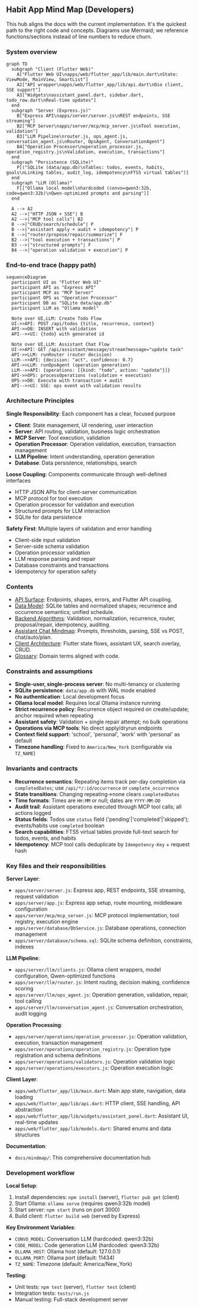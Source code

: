 ## Habit App Mind Map (Developers)

This hub aligns the docs with the current implementation. It's the quickest path to the right code and concepts. Diagrams use Mermaid; we reference functions/sections instead of line numbers to reduce churn.

### System overview

```mermaid
graph TD
  subgraph "Client (Flutter Web)"
    A["Flutter Web UI\napps/web/flutter_app/lib/main.dart\nState: ViewMode, MainView, SmartList"]
    A2["API wrapper\napps/web/flutter_app/lib/api.dart\nDio client, SSE support"]
    A3["Widgets\nassistant_panel.dart, sidebar.dart, todo_row.dart\nReal-time updates"]
  end
  subgraph "Server (Express.js)"
    B["Express API\napps/server/server.js\nREST endpoints, SSE streaming"]
    B2["MCP Server\napps/server/mcp/mcp_server.js\nTool execution, validation"]
    B3["LLM Pipeline\nrouter.js, ops_agent.js, conversation_agent.js\nRouter, OpsAgent, ConversationAgent"]
    B4["Operation Processor\noperation_processor.js, operation_registry.js\nValidation, execution, transactions"]
  end
  subgraph "Persistence (SQLite)"
    P[("SQLite (data/app.db)\nTables: todos, events, habits, goals\nLinking tables, audit_log, idempotency\nFTS5 virtual tables")]
  end
  subgraph "LLM (Ollama)"
    F[["Ollama local model\nhardcoded (convo=qwen3:32b, code=qwen3:32b)\nQwen-optimized prompts and parsing"]]
  end

  A --> A2
  A2 -->|"HTTP JSON + SSE"| B
  A2 -->|"MCP tool calls"| B2
  B -->|"CRUD/search/schedule"| P
  B -->|"assistant apply + audit + idempotency"| P
  B -->|"router/propose/repair/summarize"| F
  B2 -->|"tool execution + transactions"| P
  B3 -->|"structured prompts"| F
  B4 -->|"operation validation + execution"| P
```

### End-to-end trace (happy path)

```mermaid
sequenceDiagram
  participant UI as "Flutter Web UI"
  participant API as "Express API"
  participant MCP as "MCP Server"
  participant OPS as "Operation Processor"
  participant DB as "SQLite data/app.db"
  participant LLM as "Ollama model"

  Note over UI,LLM: Create Todo Flow
  UI->>API: POST /api/todos {title, recurrence, context}
  API->>DB: INSERT with validation
  API-->>UI: {todo} with generated id

  Note over UI,LLM: Assistant Chat Flow
  UI->>API: GET /api/assistant/message/stream?message="update task"
  API->>LLM: runRouter (router decision)
  LLM-->>API: {decision: "act", confidence: 0.7}
  API->>LLM: runOpsAgent (operation generation)
  LLM-->>API: {operations: [{kind: "todo", action: "update"}]}
  API->>OPS: processOperations (validation + execution)
  OPS->>DB: Execute with transaction + audit
  API-->>UI: SSE: ops event with validation results
```

### Architecture Principles

**Single Responsibility**: Each component has a clear, focused purpose
- **Client**: State management, UI rendering, user interaction
- **Server**: API routing, validation, business logic orchestration
- **MCP Server**: Tool execution, validation
- **Operation Processor**: Operation validation, execution, transaction management
- **LLM Pipeline**: Intent understanding, operation generation
- **Database**: Data persistence, relationships, search

**Loose Coupling**: Components communicate through well-defined interfaces
- HTTP JSON APIs for client-server communication
- MCP protocol for tool execution
- Operation processor for validation and execution
- Structured prompts for LLM interaction
- SQLite for data persistence

**Safety First**: Multiple layers of validation and error handling
- Client-side input validation
- Server-side schema validation
- Operation processor validation
- LLM response parsing and repair
- Database constraints and transactions
- Idempotency for operation safety

### Contents
- [API Surface](./api_surface.md): Endpoints, shapes, errors, and Flutter API coupling.
- [Data Model](./data_model.md): SQLite tables and normalized shapes; recurrence and occurrence semantics; unified schedule.
- [Backend Algorithms](./backend_algorithms.md): Validation, normalization, recurrence, router, proposal/repair, idempotency, auditing.
- [Assistant Chat Mindmap](./assistant_chat_mindmap.md): Prompts, thresholds, parsing, SSE vs POST, chat/auto/plan.
- [Client Architecture](./client_architecture.md): Flutter state flows, assistant UX, search overlay, CRUD.
- [Glossary](./glossary.md): Domain terms aligned with code.

### Constraints and assumptions
- **Single-user, single-process server**: No multi-tenancy or clustering
- **SQLite persistence**: `data/app.db` with WAL mode enabled
- **No authentication**: Local development focus
- **Ollama local model**: Requires local Ollama instance running
- **Strict recurrence policy**: Recurrence object required on create/update; anchor required when repeating
- **Assistant safety**: Validation + single repair attempt; no bulk operations
- **Operations via MCP tools**: No direct apply/dryrun endpoints
- **Context field support**: 'school', 'personal', 'work' with 'personal' as default
- **Timezone handling**: Fixed to `America/New_York` (configurable via `TZ_NAME`)

### Invariants and contracts
- **Recurrence semantics**: Repeating items track per-day completion via `completedDates`; use `/api/*/:id/occurrence` or `complete_occurrence`
- **State transitions**: Changing repeating→none clears `completedDates`
- **Time formats**: Times are `HH:MM` or null; dates are `YYYY-MM-DD`
- **Audit trail**: Assistant operations executed through MCP tool calls; all actions logged
- **Status fields**: Todos use `status` field ('pending'|'completed'|'skipped'); events/habits use `completed` boolean
- **Search capabilities**: FTS5 virtual tables provide full-text search for todos, events, and habits
- **Idempotency**: MCP tool calls deduplicate by `Idempotency-Key` + request hash

### Key files and their responsibilities

**Server Layer**:
- `apps/server/server.js`: Express app, REST endpoints, SSE streaming, request validation
- `apps/server/app.js`: Express app setup, route mounting, middleware configuration
- `apps/server/mcp/mcp_server.js`: MCP protocol implementation, tool registry, execution engine
- `apps/server/database/DbService.js`: Database operations, connection management
- `apps/server/database/schema.sql`: SQLite schema definition, constraints, indexes

**LLM Pipeline**:
- `apps/server/llm/clients.js`: Ollama client wrappers, model configuration, Qwen-optimized functions
- `apps/server/llm/router.js`: Intent routing, decision making, confidence scoring
- `apps/server/llm/ops_agent.js`: Operation generation, validation, repair, tool calling
- `apps/server/llm/conversation_agent.js`: Conversation orchestration, audit logging

**Operation Processing**:
- `apps/server/operations/operation_processor.js`: Operation validation, execution, transaction management
- `apps/server/operations/operation_registry.js`: Operation type registration and schema definitions
- `apps/server/operations/validators.js`: Operation validation logic
- `apps/server/operations/executors.js`: Operation execution logic

**Client Layer**:
- `apps/web/flutter_app/lib/main.dart`: Main app state, navigation, data loading
- `apps/web/flutter_app/lib/api.dart`: HTTP client, SSE handling, API abstraction
- `apps/web/flutter_app/lib/widgets/assistant_panel.dart`: Assistant UI, real-time updates
- `apps/web/flutter_app/lib/models.dart`: Shared enums and data structures

**Documentation**:
- `docs/mindmap/`: This comprehensive documentation hub

### Development workflow

**Local Setup**:
1. Install dependencies: `npm install` (server), `flutter pub get` (client)
2. Start Ollama: `ollama serve` (requires qwen3:32b model)
3. Start server: `npm start` (runs on port 3000)
4. Build client: `flutter build web` (served by Express)

**Key Environment Variables**:
- `CONVO_MODEL`: Conversation LLM (hardcoded: qwen3:32b)
- `CODE_MODEL`: Code generation LLM (hardcoded: qwen3:32b)
- `OLLAMA_HOST`: Ollama host (default: 127.0.0.1)
- `OLLAMA_PORT`: Ollama port (default: 11434)
- `TZ_NAME`: Timezone (default: America/New_York)

**Testing**:
- Unit tests: `npm test` (server), `flutter test` (client)
- Integration tests: `tests/run.js`
- Manual testing: Full-stack development server


